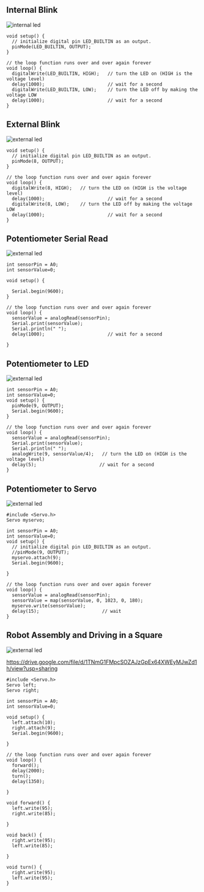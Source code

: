 

## Internal Blink

![internal led](/images/lab1/led_internal.gif)


~~~
void setup() {
  // initialize digital pin LED_BUILTIN as an output.
  pinMode(LED_BUILTIN, OUTPUT);
}

// the loop function runs over and over again forever
void loop() {
  digitalWrite(LED_BUILTIN, HIGH);   // turn the LED on (HIGH is the voltage level)
  delay(1000);                       // wait for a second
  digitalWrite(LED_BUILTIN, LOW);    // turn the LED off by making the voltage LOW
  delay(1000);                       // wait for a second
}
~~~

## External Blink

![external led](/images/lab1/external_led_blink.gif)

~~~
void setup() {
  // initialize digital pin LED_BUILTIN as an output.
  pinMode(8, OUTPUT);
}

// the loop function runs over and over again forever
void loop() {
  digitalWrite(8, HIGH);   // turn the LED on (HIGH is the voltage level)
  delay(1000);                       // wait for a second
  digitalWrite(8, LOW);    // turn the LED off by making the voltage LOW
  delay(1000);                       // wait for a second
}
~~~

## Potentiometer Serial Read

![external led](/images/lab1/pot_serial.gif)

~~~
int sensorPin = A0;
int sensorValue=0;

void setup() {

  Serial.begin(9600);
}

// the loop function runs over and over again forever
void loop() {
  sensorValue = analogRead(sensorPin);
  Serial.print(sensorValue);
  Serial.println(" ");
  delay(1000);                       // wait for a second

}
~~~

## Potentiometer to LED

![external led](/images/lab1/pot_led.gif)

~~~
int sensorPin = A0;
int sensorValue=0;
void setup() {
  pinMode(9, OUTPUT);
  Serial.begin(9600);
}

// the loop function runs over and over again forever
void loop() {
  sensorValue = analogRead(sensorPin);
  Serial.print(sensorValue);
  Serial.println(" ");
  analogWrite(9, sensorValue/4);   // turn the LED on (HIGH is the voltage level)
  delay(5);                       // wait for a second
}
~~~

## Potentiometer to Servo

![external led](/images/lab1/pot_motor.gif)

~~~
#include <Servo.h>
Servo myservo; 

int sensorPin = A0;
int sensorValue=0;
void setup() {
  // initialize digital pin LED_BUILTIN as an output.
  //pinMode(9, OUTPUT);
  myservo.attach(9);
  Serial.begin(9600);
  
}

// the loop function runs over and over again forever
void loop() {
  sensorValue = analogRead(sensorPin);
  sensorValue = map(sensorValue, 0, 1023, 0, 180); 
  myservo.write(sensorValue); 
  delay(15);                       // wait 
}
~~~

## Robot Assembly and Driving in a Square

![external led](/images/lab1/roobt.jpg)

https://drive.google.com/file/d/1TNmG1FMpcSOZAJzGpEx64XWEyMJwZd1h/view?usp=sharing

~~~
#include <Servo.h>
Servo left;
Servo right; 

int sensorPin = A0;
int sensorValue=0;

void setup() {
  left.attach(10);
  right.attach(9);  
  Serial.begin(9600);
  
}

// the loop function runs over and over again forever
void loop() {
  forward();
  delay(2000);
  turn();
  delay(1350);
  
}

void forward() {
  left.write(95);
  right.write(85);
  
}

void back() {
  right.write(95);
  left.write(85);
  
}

void turn() {
  right.write(95);
  left.write(95);
}
~~~
